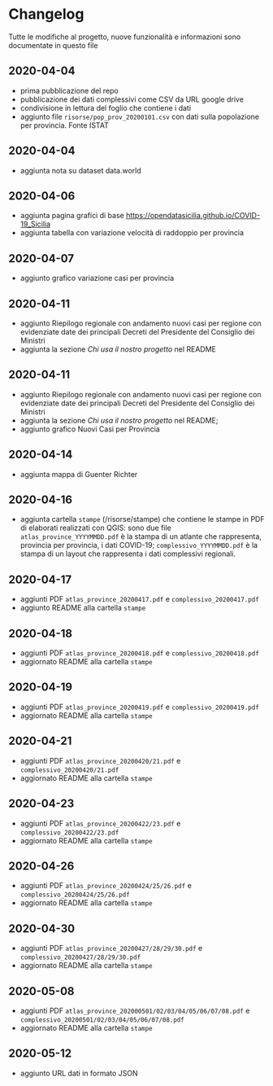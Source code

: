 # Changelog

Tutte le modifiche al progetto, nuove funzionalità e informazioni sono documentate in questo file

## 2020-04-04

- prima pubblicazione del repo
- pubblicazione dei dati complessivi come CSV da URL google drive
- condivisione in lettura del foglio che contiene i dati
- aggiunto file `risorse/pop_prov_20200101.csv` con dati sulla popolazione per provincia. Fonte ISTAT

## 2020-04-04

- aggiunta nota su dataset data.world

## 2020-04-06

- aggiunta pagina grafici di base <https://opendatasicilia.github.io/COVID-19_Sicilia>
- aggiunta tabella con variazione velocità di raddoppio per provincia

## 2020-04-07

- aggiunto grafico variazione casi per provincia

## 2020-04-11

- aggiunto Riepilogo regionale con andamento nuovi casi per regione con evidenziate date dei principali Decreti del Presidente del Consiglio dei Ministri
- aggiunta la sezione _Chi usa il nostro progetto_ nel README

## 2020-04-11

- aggiunto Riepilogo regionale con andamento nuovi casi per regione con evidenziate date dei principali Decreti del Presidente del Consiglio dei Ministri
- aggiunta la sezione _Chi usa il nostro progetto_ nel README;
- aggiunto grafico Nuovi Casi per Provincia

## 2020-04-14

- aggiunta mappa di Guenter Richter

## 2020-04-16

- aggiunta cartella `stampe` (/risorse/stampe) che contiene le stampe in PDF di elaborati realizzati con QGIS: sono due file `atlas_province_YYYYMMDD.pdf` è la stampa di un atlante che rappresenta, provincia per provincia, i dati COVID-19; `complessivo_YYYYMMDD.pdf` è la stampa di un layout che rappresenta i dati complessivi regionali.

## 2020-04-17

- aggiunti PDF `atlas_province_20200417.pdf` e `complessivo_20200417.pdf`
- aggiunto README alla cartella `stampe`

## 2020-04-18

- aggiunti PDF `atlas_province_20200418.pdf` e `complessivo_20200418.pdf`
- aggiornato README alla cartella `stampe`

## 2020-04-19

- aggiunti PDF `atlas_province_20200419.pdf` e `complessivo_20200419.pdf`
- aggiornato README alla cartella `stampe`

## 2020-04-21

- aggiunti PDF `atlas_province_20200420/21.pdf` e `complessivo_20200420/21.pdf`
- aggiornato README alla cartella `stampe`

## 2020-04-23

- aggiunti PDF `atlas_province_20200422/23.pdf` e `complessivo_20200422/23.pdf`
- aggiornato README alla cartella `stampe`

## 2020-04-26

- aggiunti PDF `atlas_province_20200424/25/26.pdf` e `complessivo_20200424/25/26.pdf`
- aggiornato README alla cartella `stampe`

## 2020-04-30

- aggiunti PDF `atlas_province_20200427/28/29/30.pdf` e `complessivo_20200427/28/29/30.pdf`
- aggiornato README alla cartella `stampe`

## 2020-05-08

- aggiunti PDF `atlas_province_202000501/02/03/04/05/06/07/08.pdf` e `complessivo_20200501/02/03/04/05/06/07/08.pdf`
- aggiornato README alla cartella `stampe`

## 2020-05-12

- aggiunto URL dati in formato JSON

